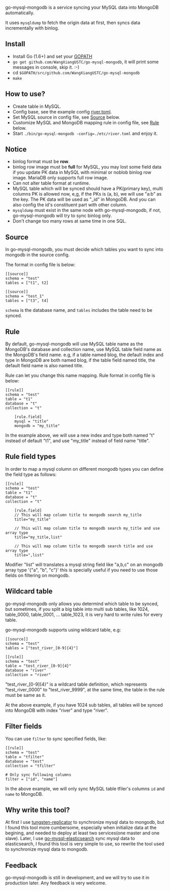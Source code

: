 go-mysql-mongodb is a service syncing your MySQL data into MongoDB automatically.

It uses `mysqldump` to fetch the origin data at first, then syncs data incrementally with binlog.

## Install

+ Install Go (1.6+) and set your [GOPATH](https://golang.org/doc/code.html#GOPATH)
+ `go get github.com/WangXiangUSTC/go-mysql-mongodb`, it will print some messages in console, skip it. :-)
+ cd `$GOPATH/src/github.com/WangXiangUSTC/go-mysql-mongodb`
+ `make`

## How to use?

+ Create table in MySQL.
+ Config base, see the example config [river.toml](./etc/river.toml).
+ Set MySQL source in config file, see [Source](#source) below.
+ Customize MySQL and MongoDB mapping rule in config file, see [Rule](#rule) below.
+ Start `./bin/go-mysql-mongodb -config=./etc/river.toml` and enjoy it.

## Notice

+ binlog format must be **row**.
+ binlog row image must be **full** for MySQL, you may lost some field data if you update PK data in MySQL with minimal or noblob binlog row image. MariaDB only supports full row image.
+ Can not alter table format at runtime.
+ MySQL table which will be synced should have a PK(primary key), multi columns PK is allowed now, e,g, if the PKs is (a, b), we will use "a:b" as the key. The PK data will be used as "\_id" in MongoDB. And you can also config the id's constituent part with other column.
+ `mysqldump` must exist in the same node with go-mysql-mongodb, if not, go-mysql-mongodb will try to sync binlog only.
+ Don't change too many rows at same time in one SQL.

## Source

In go-mysql-mongodb, you must decide which tables you want to sync into mongodb in the source config.

The format in config file is below:

```
[[source]]
schema = "test"
tables = ["t1", t2]

[[source]]
schema = "test_1"
tables = ["t3", t4]
```

`schema` is the database name, and `tables` includes the table need to be synced.

## Rule

By default, go-mysql-mongodb will use MySQL table name as the MongoDB's database and collection name, use MySQL table field name as the MongoDB's field name.
e.g, if a table named blog, the default index and type in MongoDB are both named blog, if the table field named title,
the default field name is also named title.

Rule can let you change this name mapping. Rule format in config file is below:

```
[[rule]]
schema = "test"
table = "t1"
database = "t"
collection = "t"

    [rule.field]
    mysql = "title"
    mongodb = "my_title"
```

In the example above, we will use a new index and type both named "t" instead of default "t1", and use "my_title" instead of field name "title".

## Rule field types

In order to map a mysql column on different mongodb types you can define the field type as follows:

```
[[rule]]
schema = "test"
table = "t1"
database = "t"
collection = "t"

    [rule.field]
    // This will map column title to mongodb search my_title
    title="my_title"

    // This will map column title to mongodb search my_title and use array type
    title="my_title,list"

    // This will map column title to mongodb search title and use array type
    title=",list"
```

Modifier "list" will translates a mysql string field like "a,b,c" on an mongodb array type '{"a", "b", "c"}' this is specially useful if you need to use those fields on filtering on mongodb.

## Wildcard table

go-mysql-mongodb only allows you determind which table to be synced, but sometimes, if you split a big table into multi sub tables, like 1024, table_0000, table_0001, ... table_1023, it is very hard to write rules for every table.

go-mysql-mongodb supports using wildcard table, e.g:

```
[[source]]
schema = "test"
tables = ["test_river_[0-9]{4}"]

[[rule]]
schema = "test"
table = "test_river_[0-9]{4}"
database = "river"
collection = "river"
```

"test_river_[0-9]{4}" is a wildcard table definition, which represents "test_river_0000" to "test_river_9999", at the same time, the table in the rule must be same as it.

At the above example, if you have 1024 sub tables, all tables will be synced into MongoDB with index "river" and type "river".


## Filter fields

You can use `filter` to sync specified fields, like:

```
[[rule]]
schema = "test"
table = "tfilter"
database = "test"
collection = "tfilter"

# Only sync following columns
filter = ["id", "name"]
```

In the above example, we will only sync MySQL table tfiler's columns `id` and `name` to MongoDB. 

## Why write this tool?
At first I use [tungsten-replicator](https://github.com/vmware/tungsten-replicator) to synchronize mysql data to mongodb, but I found this tool more cumbersome, especially when initialize data at the begining, and needed to deploy at least two services(one master and one slave). Later, I use [go-mysql-elasticsearch](https://github.com/siddontang/go-mysql-elasticsearch) sync mysql data to elasticsearch, I found this tool is very simple to use, so rewrite the tool used to synchronize mysql data to mongodb.


## Feedback

go-mysql-mongodb is still in development, and we will try to use it in production later. Any feedback is very welcome.
